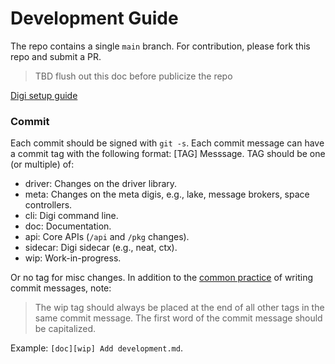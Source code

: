 Development Guide
==

The repo contains a single `main` branch. For contribution, please fork this repo and submit a PR. 

> TBD flush out this doc before publicize the repo

[Digi setup guide](https://docs.google.com/document/d/1FRHhGNQhpXXiJHaSeAG42xxM-pstPW-tkiq3rNxPqlk/edit)

### Commit

Each commit should be signed with `git -s`.
Each commit message can have a commit tag with the following format: [TAG] Messsage. TAG should be one (or multiple) of:

- driver: Changes on the driver library.
- meta: Changes on the meta digis, e.g., lake, message brokers, space controllers.
- cli: Digi command line.
- doc: Documentation.
- api: Core APIs (`/api` and `/pkg` changes). 
- sidecar: Digi sidecar (e.g., neat, ctx).
- wip: Work-in-progress.

Or no tag for misc changes. In addition to the [common practice](https://www.kubernetes.dev/docs/guide/pull-requests/#commit-message-guidelines) of writing commit messages, note:

> The wip tag should always be placed at the end of all other tags in the same commit message.
> The first word of the commit message should be capitalized.

Example: `[doc][wip] Add development.md`.

